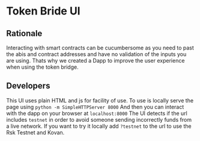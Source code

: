 # Token Bride UI

## Rationale
Interacting with smart contracts can be cucumbersome as you need to past the abis and contract addresses and have no validation of the inputs you are using. 
Thats why we created a Dapp to improve the user experience when using the token bridge.

## Developers
This UI uses plain HTML and js for facility of use. To use is locally serve the page using
`python -m SimpleHTTPServer 8000`
And then you can interact with the dapp on your browser at `localhost:8000`
The UI detects if the url includes `testnet` in order to avoid someone sending incorrectly funds from a live network. If you want to try it locally add `?testnet` to the url to use the Rsk Testnet and Kovan.
